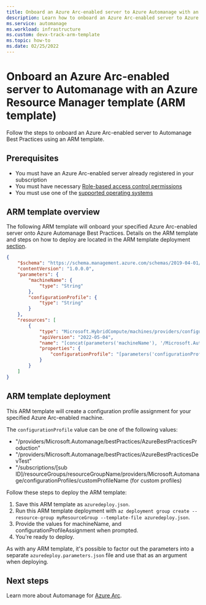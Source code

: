 ```yaml
---
title: Onboard an Azure Arc-enabled server to Azure Automanage with an ARM template
description: Learn how to onboard an Azure Arc-enabled server to Azure Automanage with an Azure Resource Manager template.
ms.service: automanage
ms.workload: infrastructure
ms.custom: devx-track-arm-template
ms.topic: how-to
ms.date: 02/25/2022
---
```


# Onboard an Azure Arc-enabled server to Automanage with an Azure Resource Manager template (ARM template) 


Follow the steps to onboard an Azure Arc-enabled server to Automanage Best Practices using an ARM template.

## Prerequisites
* You must have an Azure Arc-enabled server already registered in your subscription
* You must have necessary [Role-based access control permissions](./overview-about.md#required-rbac-permissions)
* You must use one of the [supported operating systems](./overview-about.md#prerequisites)

## ARM template overview
The following ARM template will onboard your specified Azure Arc-enabled server onto Azure Automanage Best Practices. Details on the ARM template and steps on how to deploy are located in the ARM template deployment [section](#arm-template-deployment).
```json
{
    "$schema": "https://schema.management.azure.com/schemas/2019-04-01/deploymentTemplate.json#",
    "contentVersion": "1.0.0.0",
    "parameters": {
        "machineName": {
            "type": "String"
        },
        "configurationProfile": {
            "type": "String"
        }
    },
    "resources": [
        {
            "type": "Microsoft.HybridCompute/machines/providers/configurationProfileAssignments",
            "apiVersion": "2022-05-04",
            "name": "[concat(parameters('machineName'), '/Microsoft.Automanage/default')]",
            "properties": {
                "configurationProfile": "[parameters('configurationProfile')]"
            }
        }
    ]
}
```

## ARM template deployment
This ARM template will create a configuration profile assignment for your specified Azure Arc-enabled machine. 

The `configurationProfile` value can be one of the following values:
* "/providers/Microsoft.Automanage/bestPractices/AzureBestPracticesProduction"
* "/providers/Microsoft.Automanage/bestPractices/AzureBestPracticesDevTest"
* "/subscriptions/[sub ID]/resourceGroups/resourceGroupName/providers/Microsoft.Automanage/configurationProfiles/customProfileName (for custom profiles)

Follow these steps to deploy the ARM template:
1. Save this ARM template as `azuredeploy.json`.
1. Run this ARM template deployment with `az deployment group create --resource-group myResourceGroup --template-file azuredeploy.json`.
1. Provide the values for machineName, and configurationProfileAssignment when prompted.
1. You're ready to deploy.

As with any ARM template, it's possible to factor out the parameters into a separate `azuredeploy.parameters.json` file and use that as an argument when deploying.

## Next steps
Learn more about Automanage for [Azure Arc](./automanage-arc.md).
